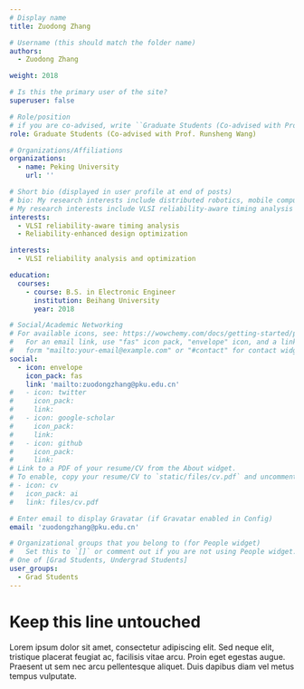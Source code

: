 ```yaml
---
# Display name
title: Zuodong Zhang

# Username (this should match the folder name)
authors:
  - Zuodong Zhang

weight: 2018

# Is this the primary user of the site?
superuser: false

# Role/position
# if you are co-advised, write ``Graduate Students (Co-advised with Prof. XXX)''
role: Graduate Students (Co-advised with Prof. Runsheng Wang)

# Organizations/Affiliations
organizations:
  - name: Peking University
    url: ''

# Short bio (displayed in user profile at end of posts)
# bio: My research interests include distributed robotics, mobile computing and programmable matter.
# My research interests include VLSI reliability-aware timing analysis and reliability-enhanced design optimization.
interests:
  - VLSI reliability-aware timing analysis
  - Reliability-enhanced design optimization

interests:
  - VLSI reliability analysis and optimization

education:
  courses:
    - course: B.S. in Electronic Engineer
      institution: Beihang University
      year: 2018

# Social/Academic Networking
# For available icons, see: https://wowchemy.com/docs/getting-started/page-builder/#icons
#   For an email link, use "fas" icon pack, "envelope" icon, and a link in the
#   form "mailto:your-email@example.com" or "#contact" for contact widget.
social:
  - icon: envelope
    icon_pack: fas
    link: 'mailto:zuodongzhang@pku.edu.cn'
#   - icon: twitter
#     icon_pack: 
#     link: 
#   - icon: google-scholar
#     icon_pack: 
#     link: 
#   - icon: github
#     icon_pack: 
#     link: 
# Link to a PDF of your resume/CV from the About widget.
# To enable, copy your resume/CV to `static/files/cv.pdf` and uncomment the lines below.
# - icon: cv
#   icon_pack: ai
#   link: files/cv.pdf

# Enter email to display Gravatar (if Gravatar enabled in Config)
email: 'zuodongzhang@pku.edu.cn'

# Organizational groups that you belong to (for People widget)
#   Set this to `[]` or comment out if you are not using People widget.
# One of [Grad Students, Undergrad Students]
user_groups:
  - Grad Students
---
```


# Keep this line untouched
Lorem ipsum dolor sit amet, consectetur adipiscing elit. Sed neque elit, tristique placerat feugiat ac, facilisis vitae arcu. Proin eget egestas augue. Praesent ut sem nec arcu pellentesque aliquet. Duis dapibus diam vel metus tempus vulputate. 

